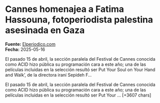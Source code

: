 # Cannes homenajea a Fatima Hassouna, fotoperiodista palestina asesinada en Gaza

**Fuente:** [Elperiodico.com](https://www.elperiodico.com/es/ocio-y-cultura/20250516/cannes-homenajea-fatima-hassouna-fotoperiodista-117476295)  
**Fecha:** 2025-05-16

El pasado 15 de abril, la sección paralela del Festival de Cannes conocida como ACID hizo pública su programación cara a este año; una de las películas incluidas en la selección resultó ser Put Your Soul on Your Hand and Walk’, de la directora iraní Sepideh F…

El pasado 15 de abril, la sección paralela del Festival de Cannes conocida como ACID hizo pública su programación cara a este año; una de las películas incluidas en la selección resultó ser Put Your … [+3607 chars]
